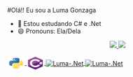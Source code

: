 #Olá!! Eu sou a Luma Gonzaga

- 🌱 Estou estudando C# e .Net
- 😄 Pronouns: Ela/Dela
 <div align="center">
  <a href="https://github.com/lumagonzaga">
  <img height="150em" src="https://github-readme-stats.vercel.app/api?username=lumagonzaga&show_icons=true&theme=dracula&include_all_commits=true&count_private=true"/>
  <img height="150em" src="https://github-readme-stats.vercel.app/api/top-langs/?username=lumagonzaga&layout=compact&langs_count=7&theme=dracula"/>
</div>
<div style="display: inline_block"><br>
  <img align="center" alt="Luma-Python" height="30" width="40" src="https://raw.githubusercontent.com/devicons/devicon/master/icons/python/python-original.svg">
  <img align="center" alt="Luma-Csharp" height="30" width="40" src="https://raw.githubusercontent.com/devicons/devicon/master/icons/csharp/csharp-original.svg">
  <img align="center" alt="Luma-.Net" height="40" width="55" src="https://img.shields.io/badge/.NET-5C2D91?style=for-the-badge&logo=.net&logoColor=white">
  <img align="center" alt="Luma-.Net" height="40" width="70" src="https://img.shields.io/badge/Microsoft_Azure-0089D6?style=for-the-badge&logo=microsoft-azure&logoColor=white">
 </div>
